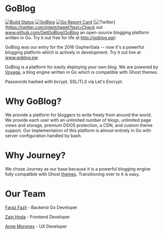 # GoBlog 

[![Build Status](https://travis-ci.org/GetGoBlog/GoBlog.svg?branch=master)](https://travis-ci.org/GetGoBlog/GoBlog)
[![GoBlog](https://img.shields.io/badge/goblog.pw-online-brightgreen.svg)](http://www.goblog.pw)
[![Go Report Card](https://goreportcard.com/badge/github.com/GetGoBlog/GoBlog)](https://goreportcard.com/report/github.com/GetGoBlog/GoBlog)
[![Twitter](https://img.shields.io/twitter/url/https/github.com/getgoblog/goblog.svg?style=social?style=flat-square)](https://twitter.com/intent/tweet?text=Check out www.github.com/GetGoBlog/GoBlog an open-source blogging platform written in Go. Try it out free for life at http://goblog.pw)

GoBlog was our entry for the 2016 GopherGala -- now it's a powerful blogging platform which is actively in development. Try it out live at www.goblog.pw

GoBlog is a platform for easily deploying your own blog. We are powered by [Voyage](https://github.com/GetGoBlog/Voyage), a blog engine written in Go which is compatible with Ghost themes.

Passwords hashed with bcrypt. SSL/TLS via Let's Encrypt.

# Why GoBlog?

We provide a platform for bloggers to write freely from around the world. We provide each user with an unlimited number of blogs, unlimited page views and storage, premium DDOS protection, a CDN, and custom theme support. Our implementation of this platform is almost entirely in Go with server configuration handled by bash.

# Why Journey?

We chose Journey as our base because it is a powerful blogging engine fully compatible with Ghost [themes](http://marketplace.ghost.org/). Transitioning over to it is easy.

# Our Team
[Faraz Fazli](https://www.github.com/farazfazli) - Backend Go Developer

[Zain Hoda](https://github.com/zainhoda) - Frontend Developer

[Anne Moroney](https://github.com/AnneTheAgile) - UX Developer
